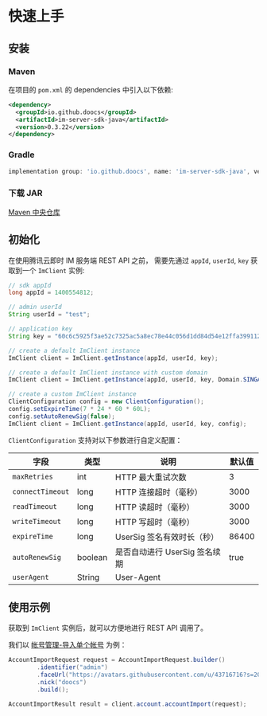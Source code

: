 # 快速上手

## 安装

### Maven

在项目的 `pom.xml` 的 dependencies 中引入以下依赖:

```xml
<dependency>
  <groupId>io.github.doocs</groupId>
  <artifactId>im-server-sdk-java</artifactId>
  <version>0.3.22</version>
</dependency>
```

### Gradle

```gradle
implementation group: 'io.github.doocs', name: 'im-server-sdk-java', version: '0.3.22'
```

### 下载 JAR

[Maven 中央仓库](https://repo1.maven.org/maven2/io/github/doocs/im-server-sdk-java/)

## 初始化

在使用腾讯云即时 IM 服务端 REST API 之前， 需要先通过 `appId`, `userId`, `key` 获取到一个 `ImClient` 实例:

```java
// sdk appId
long appId = 1400554812;

// admin userId
String userId = "test";

// application key
String key = "60c6c5925f3ae52c7325ac5a8ec78e44c056d1dd84d54e12ffa39911267a2a70";

// create a default ImClient instance
ImClient client = ImClient.getInstance(appId, userId, key);

// create a default ImClient instance with custom domain
ImClient client = ImClient.getInstance(appId, userId, key, Domain.SINGAPORE);

// create a custom ImClient instance
ClientConfiguration config = new ClientConfiguration();
config.setExpireTime(7 * 24 * 60 * 60L);
config.setAutoRenewSig(false);
ImClient client = ImClient.getInstance(appId, userId, key, config);
```

`ClientConfiguration` 支持对以下参数进行自定义配置：

| 字段             | 类型    | 说明                          | 默认值 |
| ---------------- | ------- | ----------------------------- | ------ |
| `maxRetries`     | int     | HTTP 最大重试次数             | 3      |
| `connectTimeout` | long    | HTTP 连接超时（毫秒）         | 3000   |
| `readTimeout`    | long    | HTTP 读超时（毫秒）           | 3000   |
| `writeTimeout`   | long    | HTTP 写超时（毫秒）           | 3000   |
| `expireTime`     | long    | UserSig 签名有效时长（秒）    | 86400  |
| `autoRenewSig`   | boolean | 是否自动进行 UserSig 签名续期 | true   |
| `userAgent`      | String  | User-Agent                    |        |

## 使用示例

获取到 `ImClient` 实例后，就可以方便地进行 REST API 调用了。

我们以 [帐号管理-导入单个帐号](./account.md#导入单个帐号) 为例：

```java
AccountImportRequest request = AccountImportRequest.builder()
        .identifier("admin")
        .faceUrl("https://avatars.githubusercontent.com/u/43716716?s=200&v=4")
        .nick("doocs")
        .build();

AccountImportResult result = client.account.accountImport(request);
```

